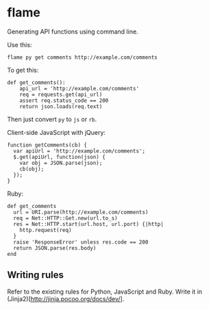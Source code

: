 flame
=====

Generating API functions using command line.

Use this:

`flame py get comments http://example.com/comments`

To get this:

```
def get_comments():
    api_url = 'http://example.com/comments'
    req = requests.get(api_url)
    assert req.status_code == 200
    return json.loads(req.text)
```

Then just convert `py` to `js` or `rb`.

Client-side JavaScript with jQuery:

```
function getComments(cb) {
  var apiUrl = 'http://example.com/comments';
  $.get(apiUrl, function(json) {
    var obj = JSON.parse(json);
    cb(obj);
  });
}
```

Ruby:

```
def get_comments
  url = URI.parse(http://example.com/comments)
  req = Net::HTTP::Get.new(url.to_s)
  res = Net::HTTP.start(url.host, url.port) {|http|
    http.request(req)
  }
  raise 'ResponseError' unless res.code == 200
  return JSON.parse(res.body)
end
```

Writing rules
-------------

Refer to the existing rules for Python, JavaScript and Ruby. Write it in (Jinja2)[http://jinja.pocoo.org/docs/dev/].


